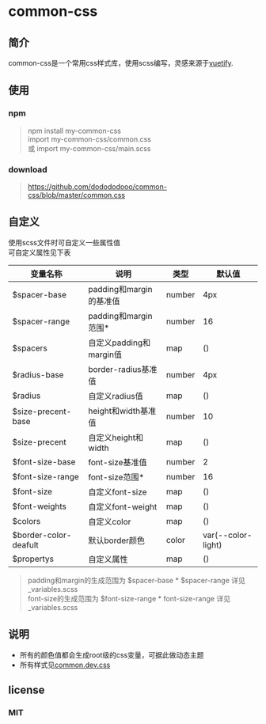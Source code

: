 # common-css  

## 简介  
common-css是一个常用css样式库，使用scss编写，灵感来源于[vuetify](https://vuetifyjs.com/zh-Hans/getting-started/installation/).  

## 使用  
### npm
> npm install my-common-css  
> import my-common-css/common.css  
> 或 import my-common-css/main.scss  

### download
> https://github.com/dodododooo/common-css/blob/master/common.css
## 自定义
使用scss文件时可自定义一些属性值  
可自定义属性见下表

|  变量名称  |    说明    |  类型  |  默认值  |
|   ----   |    ----    |  ----  |  ----  |
| $spacer-base  | padding和margin的基准值 | number | 4px |
| $spacer-range  | padding和margin范围* | number | 16 |
| $spacers  | 自定义padding和margin值 | map | () |
| $radius-base  | border-radius基准值 | number | 4px |
| $radius | 自定义radius值 | map | () |
| $size-precent-base| height和width基准值 | number | 10 |
| $size-precent  | 自定义height和width | map | () |
| $font-size-base  | font-size基准值 | number | 2 |
| $font-size-range  | font-size范围* | number | 16 |
| $font-size  | 自定义font-size | map | () |
| $font-weights  | 自定义font-weight | map | () |
| $colors  | 自定义color | map | () |
| $border-color-deafult  | 默认border颜色 | color | var(--color-light) |
| $propertys  | 自定义属性 | map | () |

> padding和margin的生成范围为 $spacer-base * $spacer-range 详见 _variables.scss  
> font-size的生成范围为 $font-size-range * font-size-range 详见 _variables.scss  

## 说明
* 所有的颜色值都会生成root级的css变量，可据此做动态主题  
* 所有样式见[common.dev.css](https://github.com/dodododooo/common-css/blob/master/common.dev.css)

## license
### MIT

